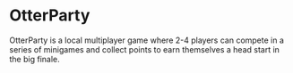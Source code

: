 # OtterParty
OtterParty is a local multiplayer game where 2-4 players can compete in a series of minigames and collect points to earn themselves a head start in the big finale.
